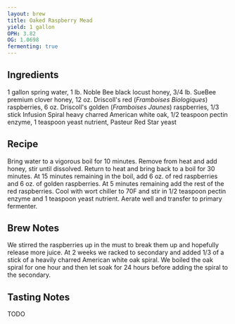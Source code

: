 ```yaml
---
layout: brew
title: Oaked Raspberry Mead
yield: 1 gallon
OPH: 3.82
OG: 1.0698
fermenting: true
---
```


## Ingredients
1 gallon spring water, 1 lb. Noble Bee black locust honey, 3/4 lb. SueBee premium clover honey, 12 oz. Driscoll's red (*Framboises Biologiques*) raspberries, 6 oz. Driscoll's golden (*Framboises Jaunes*) raspberries, 1/3 stick Infusion Spiral heavy charred American white oak, 1/2 teaspoon pectin enzyme, 1 teaspoon yeast nutrient, Pasteur Red Star yeast

## Recipe
Bring water to a vigorous boil for 10 minutes.  Remove from heat and add honey, stir until dissolved.  Return to heat and bring back to a boil for 30 minutes.  At 15 minutes remaining in the boil, add 6 oz. of red raspberries and 6 oz. of golden raspberries. At 5 minutes remaining add the rest of the red raspberries.  Cool with wort chiller to 70F and stir in 1/2 teaspoon pectin enzyme and 1 teaspoon yeast nutrient.  Aerate well and transfer to primary fermenter.

## Brew Notes
We stirred the raspberries up in the must to break them up and hopefully release more juice. At 2 weeks we racked to secondary and added 1/3 of a stick of a heavily charred American white oak spiral.  We boiled the oak spiral for one hour and then let soak for 24 hours before adding the spiral to the secondary.

## Tasting Notes
TODO
